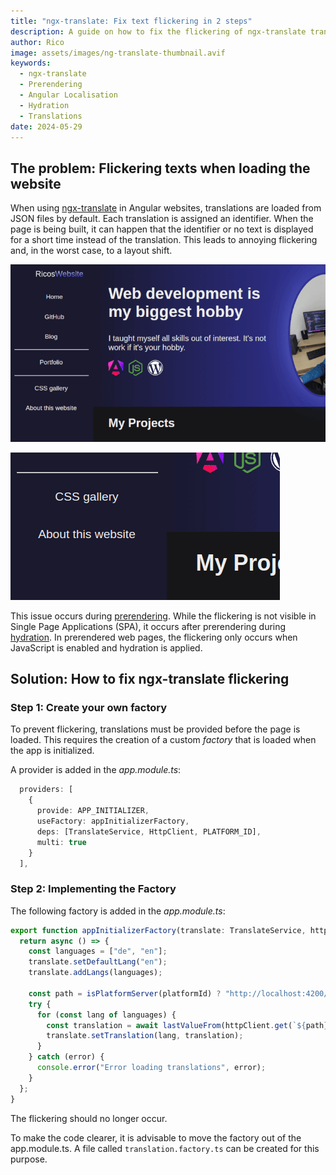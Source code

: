 ```yaml
---
title: "ngx-translate: Fix text flickering in 2 steps"
description: A guide on how to fix the flickering of ngx-translate translations when loading the website.
author: Rico
image: assets/images/ng-translate-thumbnail.avif
keywords:
  - ngx-translate
  - Prerendering
  - Angular Localisation
  - Hydration
  - Translations
date: 2024-05-29
---
```


## The problem: Flickering texts when loading the website

When using [ngx-translate](https://github.com/ngx-translate/core) in Angular websites, translations are loaded from JSON files by default. Each translation is assigned an identifier. When the page is being built, it can happen that the identifier or no text is displayed for a short time instead of the translation. This leads to annoying flickering and, in the worst case, to a layout shift.

![alt text](assets/images/ngx-translate-flickering2.gif "Example of flickering")

![alt text](assets/images/ngx-translate-flickering.gif "Example of flickering")

This issue occurs during [prerendering](https://angular.dev/guide/prerendering). While the flickering is not visible in Single Page Applications (SPA), it occurs after prerendering during [hydration](https://angular.dev/guide/hydration). In prerendered web pages, the flickering only occurs when JavaScript is enabled and hydration is applied.

## Solution: How to fix ngx-translate flickering

### Step 1: Create your own factory

To prevent flickering, translations must be provided before the page is loaded. This requires the creation of a custom _factory_ that is loaded when the app is initialized.

A provider is added in the _app.module.ts_:

```typescript
  providers: [
    {
      provide: APP_INITIALIZER,
      useFactory: appInitializerFactory,
      deps: [TranslateService, HttpClient, PLATFORM_ID],
      multi: true
    }
  ],
```

### Step 2: Implementing the Factory

The following factory is added in the _app.module.ts_:

```typescript
export function appInitializerFactory(translate: TranslateService, httpClient: HttpClient, platformId: object) {
  return async () => {
    const languages = ["de", "en"];
    translate.setDefaultLang("en");
    translate.addLangs(languages);

    const path = isPlatformServer(platformId) ? "http://localhost:4200/assets/i18n/" : "assets/i18n/";
    try {
      for (const lang of languages) {
        const translation = await lastValueFrom(httpClient.get(`${path}${lang}.json`));
        translate.setTranslation(lang, translation);
      }
    } catch (error) {
      console.error("Error loading translations", error);
    }
  };
}
```

The flickering should no longer occur.

To make the code clearer, it is advisable to move the factory out of the app.module.ts. A file called `translation.factory.ts` can be created for this purpose.
